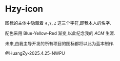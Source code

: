 # Hzy-icon

图标的主体中隐藏着 `H` ,`Y`, `Z` 这三个字符,即我本人的名字.

配色采用 Blue-Yellow-Red 渐变,以此纪念我的 $ACM$ 生涯.

未来,由我主导开发的所有项目的图标都将以此为蓝本制作.

@HuangZy-2025.4.25-NWPU